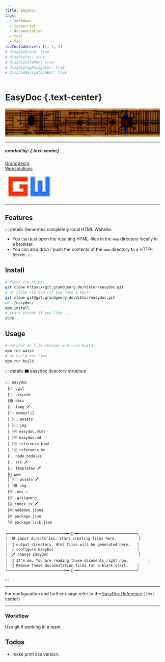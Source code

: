 ```yaml
---
title: EasyDoc
tags:
  - markdown
  - javascript
  - documentation
  - tool
  - foo
tocIncludeLevel: [1, 2, 3]
# disableBrand: true
# disableToc: true
# disableSiteNav: true
# disableTagNavigator: true
# disableNavigationBar: true
---
```


# EasyDoc {.text-center}

![EasyDoc](img/easydoc-banner.png)

---
  
##### _created by:_ {.text-center}

<!-- BRAND HTML -->
<a class="brand-link" href="https:grandgeorg.de">
  <div class="brand">Grandgeorg</div>
  <div class="brand-second">Websolutions</div>
</a>

<svg width="156" height="84" viewBox="0 0 52 28" class="logo gw-logo" style="margin-top:0.5rem">
  <path style="fill:#ff3300;stroke:#bf260066;stroke-width:2px;stroke-linecap:butt;stroke-linejoin:round;stroke-opacity:1" d="M 24,4 H 4 V 24 H 24 V 12 h -8 v 4 h 4 v 4 H 8 V 8 h 16 z"/>
  <path style="fill:#267dff;stroke:#1d5ebf66;stroke-width:2px;stroke-linecap:butt;stroke-linejoin:round;stroke-opacity:1" d="M 48,4 V 24 H 28 V 4 h 4 v 16 h 4 V 8 h 4 v 12 h 4 V 4 Z" />
</svg>
<!-- :BRAND HTML -->

---

## Features

::: details Generates completely local HTML Website.
-	You can just open the resulting HTML-files in the ```www``` directory locally in a browser. 
-	You can also drop / push the contents of the ```www``` directory to a HTTP-Server.
:::



## Install

```bash
# clone via https:
git clone https://git.grandgeorg.de/Viktor/easydoc.git
# or clone via SSH (if you have a key):
git clone git@git.grandgeorg.de:Viktor/easydoc.git
cd ./easydoc/
npm install
# start vscode if you like ...
code .
```

## Usage

```bash
# watches on file changes and runs build:
npm run watch
# or build one time
npm run build
```

::: details 🖿 easydoc directory structure
```filetree
🗁 easydoc
 ├🗀 .git
 ├🗀 .vscode
 ├🟢 docs
 ├🗀 lang 🖊️
 ├🗁 manual 📌
 │ ├🗀 assets
 │ ├🗀 img
 │ ├🗏 easydoc.html
 │ ├🗏 easydoc.md
 │ ├🗏 reference.html
 │ └🗏 reference.md 
 ├🗀 node_modules
 ├🗀 src 🖊️
 ├🗀 templates 🖊️
 ├🔵 www
 │ ├🗀 assets 🖊️
 │ └🟢 img
 ├🗏 .env ✏️
 ├🗏 .gitignore
 ├🗏 index.js 🖊️
 ├🗏 nodemon.jsons
 ├🗏 package.json
 └🗏 package-lock.json

╭──────────────────────────═━┈💬┈━═──────────────────────────╮
│  🟢 input directories. Start creating files here.          │
│  🔵 output directory. Html files will be generated here.   │
│  ✏️ configure EasyDoc                                      │
│  🖊️ change EasyDoc                                         │
│  📌 It's me. You are reading these documents right now.         │
│  🖤 Remove these documentation files for a blank start.    │
╰──────────────────────────═━┈💬┈━═──────────────────────────╯
```
:::



--------------------------------------------------------------------------------
For configuration and further usage refer to the [EasyDoc Reference](reference.html) {.text-center}

--------------------------------------------------------------------------------

### Workflow

Use git if working in a team.

## Todos

- make print css version.